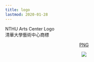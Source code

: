 ```yaml
---
title: logo
lastmod: 2020-01-28
---
```


<div class="page-logo" style="margin-bottom: 100px">
<div class="page-title">
    <div class="line"></div>
    <div class="page-title-text">
        <div class="en">NTHU Arts Center Logo</div>
        <div class="ch">清華大學藝術中心商標</div>
    </div>
</div>
<div style="text-align: center">

[PNG](../../img/logo.png)

![](../../img/logo.png)

</div>
</div>

